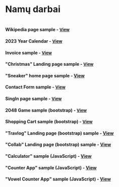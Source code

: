 <h1>Namų darbai<h1>

<h4>Wikipedia page sample - <a href="https://simonakom.github.io/Namu-darbai/1.RichardGere/Richard%20Gere.html" style="font-size:small;">View</a><h4>

<h4> 2023 Year Calendar - <a href="https://simonakom.github.io/Namu-darbai/2.Calendar2023/2023%20Calendar.html" style="font-size:small;">View</a><h4>

<h4> Invoice sample - <a href="https://simonakom.github.io/Namu-darbai/3.Invoice/invoice.html" style="font-size:small;">View</a><h4>

<h4> "Christmas" Landing page sample - <a href="https://simonakom.github.io/Namu-darbai/4.SamplePage/sample-page.html" style="font-size:small;">View</a><h4>

<h4> "Sneaker" home page sample - <a href="https://simonakom.github.io/Namu-darbai/Additional%20tasks/Sneaker/sneaker.html">View</a><h4>

<h4> Contact Form sample - <a href="https://simonakom.github.io/Namu-darbai/5.ContactForm/contactform(with responsive).html" style="font-size:small;">View</a><h4>

<h4> SingIn page sample - <a href="https://simonakom.github.io/Namu-darbai/6.RegistrationForm/Registration.html" style="font-size:small;">View</a><h4>

<h4> 2048 Game sample (bootstrap) - <a href="https://simonakom.github.io/Namu-darbai/7.%20Bootstrap/2048-Game/Game2048.html" style="font-size:small;">View</a><h4>

<h4> Shopping Cart sample (bootstrap) - <a href="https://simonakom.github.io/Namu-darbai/7.%20Bootstrap/Shopping-Cart/ShoppingCard.html" style="font-size:small;">View</a><h4>

<h4> "Travlog" Landing page (bootstrap) sample - <a href="https://simonakom.github.io/Namu-darbai/8.Travlog-landing%20page/Travlog.html">View</a><h4>

<h4> "Collab" Landing page (bootstrap) sample - <a href="https://simonakom.github.io/Namu-darbai/Additional%20tasks/Collab-landing%20page/collab.html">View</a><h4>

<h4> "Calculator" sample (JavaScript) - <a href="https://simonakom.github.io/Namu-darbai/JS%20-%20DOM/calculator/calculator.html">View</a><h4>

<h4> "Counter App" sample (JavaScript) - <a href="https://simonakom.github.io/Namu-darbai/Additional%20tasks/Workshop%202023.12.06%20(JS-number%20counter)/js.html">View</a><h4>

<h4> "Vowel Counter App" sample (JavaScript) - <a href="https://simonakom.github.io/Namu-darbai/Additional%20tasks/Workshop%202023.12.07%20(JS-vocals%20counter)%20/index.html">View</a><h4>






